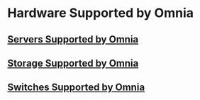 # Hardware Supported by Omnia

## [Servers Supported by Omnia](Servers.md)
## [Storage Supported by Omnia](Storage.md)
## [Switches Supported by Omnia](Switches.md)